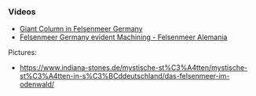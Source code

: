 ### Videos
* [Giant Column in Felsenmeer Germany](https://youtu.be/GnQESXFVloo)
* [Felsenmeer Germany evident Machining - Felsenmeer Alemania](https://youtu.be/XvbWr7-8Pa4)

Pictures:
* https://www.indiana-stones.de/mystische-st%C3%A4tten/mystische-st%C3%A4tten-in-s%C3%BCddeutschland/das-felsenmeer-im-odenwald/